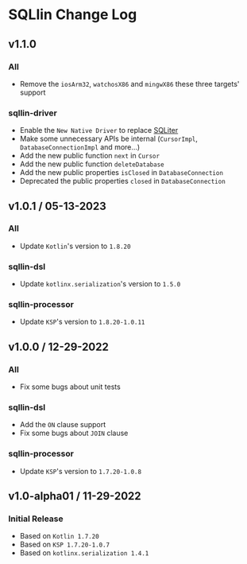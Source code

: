 # SQLlin Change Log

## v1.1.0

### All

* Remove the `iosArm32`, `watchosX86` and `mingwX86` these three targets' support

### sqllin-driver

* Enable the `New Native Driver` to replace [SQLiter](https://github.com/touchlab/SQLiter)
* Make some unnecessary APIs be internal (`CursorImpl`, `DatabaseConnectionImpl` and more...)
* Add the new public function `next` in `Cursor`
* Add the new public function `deleteDatabase`
* Add the new public properties `isClosed` in `DatabaseConnection`
* Deprecated the public properties `closed` in `DatabaseConnection`

## v1.0.1 / 05-13-2023

### All

* Update `Kotlin`'s version to `1.8.20`

### sqllin-dsl

* Update `kotlinx.serialization`'s version to `1.5.0`

### sqllin-processor

* Update `KSP`'s version to `1.8.20-1.0.11`

## v1.0.0 / 12-29-2022

### All

* Fix some bugs about unit tests


### sqllin-dsl

* Add the `ON` clause support
* Fix some bugs about `JOIN` clause

### sqllin-processor

* Update `KSP`'s version to `1.7.20-1.0.8`

## v1.0-alpha01 / 11-29-2022

### Initial Release

* Based on `Kotlin 1.7.20`
* Based on `KSP 1.7.20-1.0.7`
* Based on `kotlinx.serialization 1.4.1`